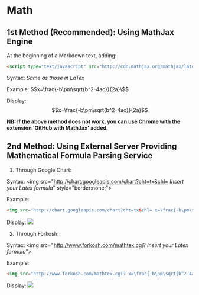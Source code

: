 # Math

## 1st Method (Recommended): Using MathJax Engine
At the beginning of a Markdown text, adding:
```html
<script type="text/javascript" src="http://cdn.mathjax.org/mathjax/latest/MathJax.js?config=default"></script>
```
Syntax: *Same as those in LaTex*

Example: \$$x=\frac{-b\pm\sqrt{b^2-4ac}}{2a}\$$

Display: $$x=\frac{-b\pm\sqrt{b^2-4ac}}{2a}$$

**NB: If the above method does not work, you can use Chrome with the extension 'GitHub with MathJax' added.**

## 2nd Method: Using External Server Providing Mathematical Formula Parsing Service
1. Through Google Chart: 

Syntax: \<img src="http://chart.googleapis.com/chart?cht=tx&chl= *Insert your Latex formula*" style="border:none;"\>

Example:
```html
<img src="http://chart.googleapis.com/chart?cht=tx&chl= x=\frac{-b\pm\sqrt{b^2-4ac}}{2a}" style="border:none;">
```

Display: <img src="http://chart.googleapis.com/chart?cht=tx&chl= x=\frac{-b\pm\sqrt{b^2-4ac}}{2a}" style="border:none;">

2. Through Forkosh:

Syntax: \<img src="http://www.forkosh.com/mathtex.cgi? *Insert your Latex formula*"\>

Example:
```html
<img src="http://www.forkosh.com/mathtex.cgi? x=\frac{-b\pm\sqrt{b^2-4ac}}{2a}">
```

Display: <img src="http://www.forkosh.com/mathtex.cgi? x=\frac{-b\pm\sqrt{b^2-4ac}}{2a}">

